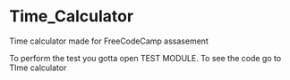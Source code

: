 # Time_Calculator
Time calculator made for FreeCodeCamp assasement

To perform the test you gotta open TEST MODULE. To see the code go to TIme calculator
